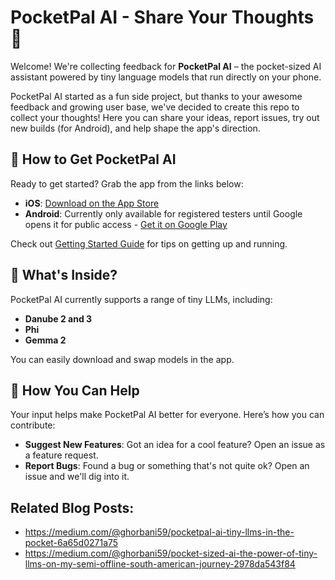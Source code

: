 # PocketPal AI - Share Your Thoughts 🚀

Welcome! We're collecting feedback for **PocketPal AI** – the pocket-sized AI assistant powered by tiny language models that run directly on your phone.

PocketPal AI started as a fun side project, but thanks to your awesome feedback and growing user base, we've decided to create this repo to collect your thoughts! 
Here you can share your ideas, report issues, try out new builds (for Android), and help shape the app's direction.

## 📲 How to Get PocketPal AI

Ready to get started? Grab the app from the links below:

- **iOS**: [Download on the App Store](https://apps.apple.com/us/app/pocketpal-ai/id6502579498)
- **Android**: Currently only available for registered testers until Google opens it for public access - [Get it on Google Play ](https://play.google.com/store/apps/details?id=com.pocketpalai)

Check out [Getting Started Guide](docs/getting_started.md) for tips on getting up and running.

## 🧠 What's Inside?

PocketPal AI currently supports a range of tiny LLMs, including:

- **Danube 2 and 3**
- **Phi**
- **Gemma 2**

You can easily download and swap models in the app.

## 🌟 How You Can Help

Your input helps make PocketPal AI better for everyone. Here’s how you can contribute:

- **Suggest New Features**: Got an idea for a cool feature? Open an issue as a feature request.
- **Report Bugs**: Found a bug or something that's not quite ok? Open an issue and we'll dig into it.

## Related Blog Posts:

- https://medium.com/@ghorbani59/pocketpal-ai-tiny-llms-in-the-pocket-6a65d0271a75
- https://medium.com/@ghorbani59/pocket-sized-ai-the-power-of-tiny-llms-on-my-semi-offline-south-american-journey-2978da543f84
  
